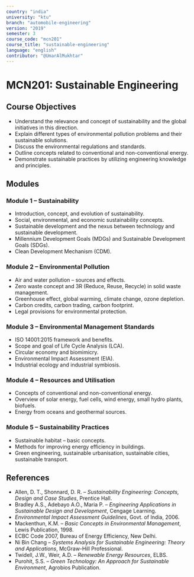 ```yaml
---
country: "india"
university: "ktu"
branch: "automobile-engineering"
version: "2019"
semester: 3
course_code: "mcn201"
course_title: "sustainable-engineering"
language: "english"
contributor: "@UmarAlMukhtar"
---
```


# MCN201: Sustainable Engineering

## Course Objectives

- Understand the relevance and concept of sustainability and the global initiatives in this direction.
- Explain different types of environmental pollution problems and their sustainable solutions.
- Discuss the environmental regulations and standards.
- Outline concepts related to conventional and non-conventional energy.
- Demonstrate sustainable practices by utilizing engineering knowledge and principles.

## Modules

### Module 1 – Sustainability

- Introduction, concept, and evolution of sustainability.
- Social, environmental, and economic sustainability concepts.
- Sustainable development and the nexus between technology and sustainable development.
- Millennium Development Goals (MDGs) and Sustainable Development Goals (SDGs).
- Clean Development Mechanism (CDM).

### Module 2 – Environmental Pollution

- Air and water pollution – sources and effects.
- Zero waste concept and 3R (Reduce, Reuse, Recycle) in solid waste management.
- Greenhouse effect, global warming, climate change, ozone depletion.
- Carbon credits, carbon trading, carbon footprint.
- Legal provisions for environmental protection.

### Module 3 – Environmental Management Standards

- ISO 14001:2015 framework and benefits.
- Scope and goal of Life Cycle Analysis (LCA).
- Circular economy and biomimicry.
- Environmental Impact Assessment (EIA).
- Industrial ecology and industrial symbiosis.

### Module 4 – Resources and Utilisation

- Concepts of conventional and non-conventional energy.
- Overview of solar energy, fuel cells, wind energy, small hydro plants, biofuels.
- Energy from oceans and geothermal sources.

### Module 5 – Sustainability Practices

- Sustainable habitat – basic concepts.
- Methods for improving energy efficiency in buildings.
- Green engineering, sustainable urbanisation, sustainable cities, sustainable transport.

## References

- Allen, D. T., Shonnard, D. R. – _Sustainability Engineering: Concepts, Design and Case Studies_, Prentice Hall.
- Bradley A.S., Adebayo A.O., Maria P. – _Engineering Applications in Sustainable Design and Development_, Cengage Learning.
- _Environmental Impact Assessment Guidelines_, Govt. of India, 2006.
- Mackenthun, K.M. – _Basic Concepts in Environmental Management_, Lewis Publication, 1998.
- ECBC Code 2007, Bureau of Energy Efficiency, New Delhi.
- Ni Bin Chang – _Systems Analysis for Sustainable Engineering: Theory and Applications_, McGraw-Hill Professional.
- Twidell, J.W., Weir, A.D. – _Renewable Energy Resources_, ELBS.
- Purohit, S.S. – _Green Technology: An Approach for Sustainable Environment_, Agrobios Publication.
